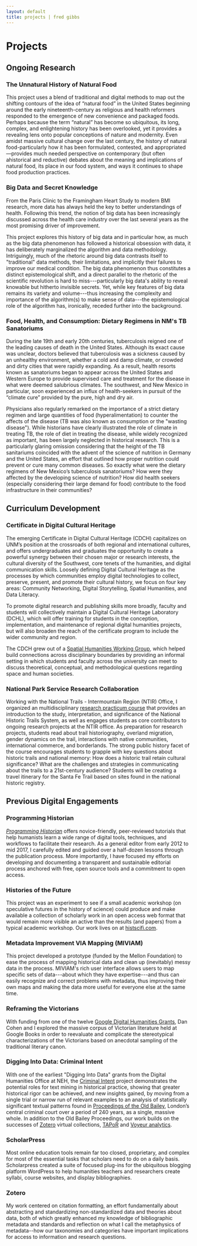```yaml
---
layout: default
title: projects | fred gibbs
---
```


# Projects

## Ongoing Research

### The Unnatural History of Natural Food
This project uses a blend of traditional and digital methods to map out the shifting contours of the idea of “natural food” in the United States beginning around the early nineteenth-century as religious and health reformers responded to the emergence of new convenience and packaged foods. Perhaps because the term “natural” has become so ubiquitous, its long, complex, and enlightening history has been overlooked, yet it provides a revealing lens onto popular conceptions of nature and modernity. Even amidst massive cultural change over the last century, the history of natural food-particularly how it has been formulated, contested, and appropriated—provides much needed perspective on contemporary (but often ahistorical and reductive) debates about the meaning and implications of natural food, its place in our food system, and ways it continues to shape food production practices.

### Big Data and Secret Knowledge
From the Paris Clinic to the Framingham Heart Study to modern BMI research, more data has always held the key to better understandings of health. Following this trend, the notion of big data has been increasingly discussed across the health care industry over the last several years as the most promising driver of improvement.

This project explores this history of big data and in particular how, as much as the big data phenomenon has followed a historical obsession with data, it has deliberately marginalized the algorithm and data methodology. Intriguingly, much of the rhetoric around big data contrasts itself to "traditional" data methods, their limitations, and implicitly their failures to improve our medical condition. The big data phenomenon thus constitutes a distinct epistemological shift, and a direct parallel to the rhetoric of the scientific revolution is hard to miss---particularly big data's ability to reveal knowable but hitherto invisible secrets. Yet, while key features of big data remains its variety and volume---thus increasing the complexity and importance of the algorithm(s) to make sense of data---the epistemological role of the algorithm has, ironically, receded further into the background.


### Food, Health, and Consumption: Dietary Regimens in NM's TB Sanatoriums
During the late 19th and early 20th centuries, tuberculosis reigned one of the leading causes of death in the United States. Although its exact cause was unclear, doctors believed that tuberculosis was a sickness caused by an unhealthy environment, whether a cold and damp climate, or crowded and dirty cities that were rapidly expanding. As a result, health resorts known as sanatoriums began to appear across the United States and Western Europe to provide supervised care and treatment for the disease in what were deemed salubrious climates. The southwest, and New Mexico in particular, soon experienced an influx of health-seekers in pursuit of the “climate cure” provided by the pure, high and dry air.

Physicians also regularly remarked on the importance of a strict dietary regimen and large quantities of food (hyperalimentation) to counter the affects of the disease (TB was also known as consumption or the "wasting disease"). While historians have clearly illustrated the role of climate in treating TB, the role of diet in treating the disease, while widely recognized as important, has been largely neglected in historical research. This is a particularly glaring omission considering that the height of the TB sanitariums coincided with the advent of the science of nutrition in Germany and the United States, an effort that outlined how proper nutrition could prevent or cure many common diseases. So exactly what were the dietary regimens of New Mexico’s tuberculosis sanatoriums? How were they affected by the developing science of nutrition? How did health seekers (especially considering their large demand for food) contribute to the food infrastructure in their communities?



## Curriculum Development

### Certificate in Digital Cultural Heritage
The emerging Certificate in Digital Cultural Heritage (CDCH) capitalizes on UNM’s position at the crossroads of both regional and international cultures, and offers undergraduates and graduates the opportunity to create a powerful synergy between their chosen major or research interests, the cultural diversity of the Southwest, core tenets of the humanities, and digital communication skills. Loosely defining Digital Cultural Heritage as the processes by which communities employ digital technologies to collect, preserve, present, and promote their cultural history, we focus on four key areas: Community Networking, Digital Storytelling, Spatial Humanities, and Data Literacy.

To promote digital research and publishing skills more broadly, faculty and students will collectively maintain a Digital Cultural Heritage Laboratory (DCHL), which will offer training for students in the conception, implementation, and maintenance of regional digital humanities projects, but will also broaden the reach of the certificate program to include the wider community and region.

The CDCH grew out of a [Spatial Humanities Working Group](http://spatialhumanities.unm.edu), which helped build connections across disciplinary boundaries by providing an informal setting in which students and faculty across the university can meet to discuss theoretical, conceptual, and methodological questions regarding space and human societies.


### National Park Service Research Collaboration
Working with the National Trails - Intermountain Region (NTIR) Office, I organized an multidisciplinary [research practicum course](http://fredgibbs.net/courses/trails/) that provides an introduction to the study, interpretation, and significance of the National Historic Trails System, as well as engages students as core contributors to ongoing research projects at the NTIR office. As preparation for research projects, students read about trail historiography, overland migration, gender dynamics on the trail, interactions with native communities, international commerce, and borderlands. The strong public history facet of the course encourages students to grapple with key questions about historic trails and national memory: How does a historic trail retain cultural significance? What are the challenges and strategies in communicating about the trails to a 21st-century audience? Students will be creating a travel itinerary for the Santa Fe Trail based on sites found in the national historic registry.



## Previous Digital Engagements

### Programming Historian
[_Programming Historian_](http://programminghistorian.org) offers novice-friendly, peer-reviewed tutorials that help humanists learn a wide range of digital tools, techniques, and workflows to facilitate their research. As a general editor from early 2012 to mid 2017, I carefully edited and guided over a half-dozen lessons through the publication process. More importantly, I have focused my efforts on developing and documenting a transparent and sustainable editorial process anchored with free, open source tools and a commitment to open access.

### Histories of the Future
This project was an experiment to see if a small academic workshop (on speculative futures in the history of science) could produce and make available a collection of scholarly work in an open access web format that would remain more visible an active than the results (and papers) from a typical academic workshop. Our work lives on at [histscifi.com](http://histscifi.com).

### Metadata Improvement VIA Mapping (MIVIAM)
This project developed a prototype (funded by the Mellon Foundation) to ease the process of mapping historical data and clean up (inevitably) messy data in the process. MIVIAM's rich user interface allows users to map specific sets of data---about which they have expertise---and thus can easily recognize and correct problems with metadata, thus improving their own maps and making the data more useful for everyone else at the same time.

### Reframing the Victorians
With funding from one of the twelve [Google Digital Humanities Grants](http://googleblog.blogspot.com/2010/07/our-commitment-to-digital-humanities.html), Dan Cohen and I explored the massive corpus of Victorian literature held at Google Books in order to reevaluate and complicate the stereotypical characterizations of the Victorians based on anecdotal sampling of the traditional literary canon.

### Digging Into Data: Criminal Intent
With one of the earliest "Digging Into Data" grants from the Digital Humanities Office at NEH, the [Criminal Intent](http://criminalintent.org) project demonstrates the potential roles for text mining in historical practice, showing that greater historical rigor can be achieved, and new insights gained, by moving from a single trial or narrow run of relevant examples to an analysis of statistically significant textual patterns found in [Proceedings of the Old Bailey](http://oldbaileyonline.org), London’s central criminal court over a period of 240 years, as a single, massive whole. In addition to the Old Bailey Proceedings, our work builds on the successes of [Zotero](http://zotero.org) virtual collections, [TAPoR](http://portal.tapor.ca/portal/portal) and [Voyeur analytics](voyeurtools.org).

### ScholarPress
Most online education tools remain far too closed, proprietary, and complex for most of the essential tasks that scholars need to do on a daily basis. Scholarpress created a suite of focused plug-ins for the ubiquitous blogging platform WordPress to help humanities teachers and researchers create syllabi, course websites, and display bibliographies.

### Zotero
My work centered on citation formatting, an effort fundamentally about abstracting and standardizing non-standardized data and theories about data, both of which greatly enhanced my knowledge of bibliographic metadata and standards and reflection on what I call the metaphysics of metadata--how our taxonomies and categories have important implications for access to information and research questions.
